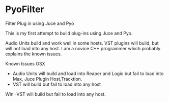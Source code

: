 # PyoFilter
Filter Plug in using Juce and Pyo

This is my first attempt to build plug-ins using Juce and Pyo.

Audio Units build and work well in some hosts.  VST plugins will build, but will not load into any host.
I am a novice C++ programmer which probably explains the known issues.

Known Issues
OSX
- Audio Units will build and load into Reaper and Logic but fail to load into Max, Juce Plugin Host,Tracktion.
- VST will build but fail to load into any host

Win
-VST will build but fail to load into any host.


